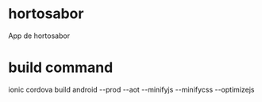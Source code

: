 # hortosabor
App de hortosabor

# build command
ionic cordova build android --prod --aot --minifyjs --minifycss --optimizejs